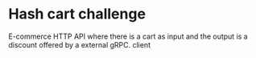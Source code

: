 # Hash cart challenge
E-commerce HTTP API where there is a cart as input and the output is a discount offered by a external gRPC. client
